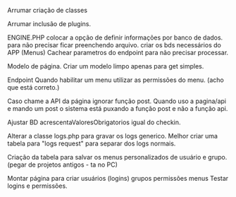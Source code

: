 

Arrumar criação de classes

Arrumar inclusão de plugins.



ENGINE.PHP
colocar a opção de definir informações por banco de dados.
para não precisar ficar preenchendo arquivo.
criar os bds necessários do APP (Menus)
Cachear parametros do endpoint para não precisar processar.


Modelo de página.
Criar um modelo limpo apenas para get simples.


Endpoint
  Quando habilitar um menu utilizar as permissões do menu. (acho que está correto.)


Caso chame a API da página ignorar função post.
  Quando uso a pagina/api e mando um post o sistema está puxando a função post e não a função api.


Ajustar BD
  acrescentaValoresObrigatorios igual do checkin.

  Alterar a classe logs.php para gravar os logs generico.
    Melhor criar uma tabela para "logs request" para separar dos logs normais.

  Criação da tabela para salvar os menus personalizados de usuário e grupo. (pegar de projetos antigos - ta no PC)

Montar página para criar 
  usuários (logins)
  grupos
  permissões
  menus
Testar logins e permissões.